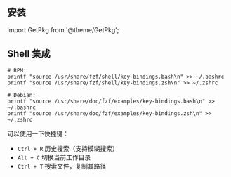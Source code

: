 ## 安裝

import GetPkg from '@theme/GetPkg';

<GetPkg name="fzf" dnf apt scoop/>

## Shell 集成

```shell
# RPM:
printf "source /usr/share/fzf/shell/key-bindings.bash\n" >> ~/.bashrc
printf "source /usr/share/fzf/shell/key-bindings.zsh\n" >> ~/.zshrc

# Debian:
printf "source /usr/share/doc/fzf/examples/key-bindings.bash\n" >> ~/.bashrc
printf "source /usr/share/doc/fzf/examples/key-bindings.zsh\n" >> ~/.zshrc
```

可以使用一下快捷键：

- `Ctrl + R` 历史搜索（支持模糊搜索）
- `Alt + C` 切换当前工作目录
- `Ctrl + T` 搜索文件，复制其路径
